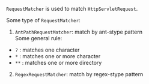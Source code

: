 `RequestMatcher` is used to match `HttpServletRequest`.

Some type of `RequestMatcher`:
1. `AntPathRequestMatcher`: match by ant-stype pattern  
  Some general rule: 
  - `?` : matches one character
  - `*` : matches one or more character
  - `**` : matches one or more directory

2. `RegexRequestMatcher`: match by regex-stype pattern